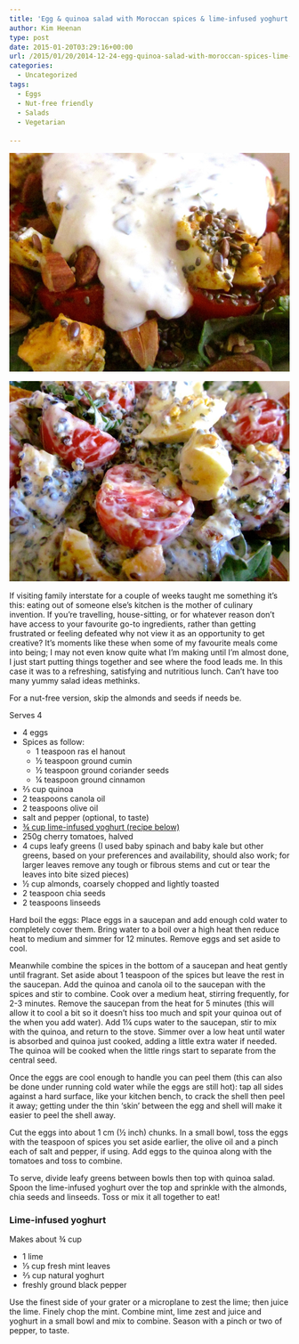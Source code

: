 ```yaml
---
title: 'Egg & quinoa salad with Moroccan spices & lime-infused yoghurt'
author: Kim Heenan
type: post
date: 2015-01-20T03:29:16+00:00
url: /2015/01/20/2014-12-24-egg-quinoa-salad-with-moroccan-spices-lime-infused-yoghurt/
categories:
  - Uncategorized
tags:
  - Eggs
  - Nut-free friendly
  - Salads
  - Vegetarian

---
```

![](egg-quinoa-salad-1.jpg)

![](egg-quinoa-salad-2.jpg)

If visiting family interstate for a couple of weeks taught me something it’s this: eating out of someone else’s kitchen is the mother of culinary invention. If you’re travelling, house-sitting, or for whatever reason don’t have access to your favourite go-to ingredients, rather than getting frustrated or feeling defeated why not view it as an opportunity to get creative? It’s moments like these when some of my favourite meals come into being; I may not even know quite what I’m making until I’m almost done, I just start putting things together and see where the food leads me. In this case it was to a refreshing, satisfying and nutritious lunch. Can’t have too many yummy salad ideas methinks.

<!--more-->

For a nut-free version, skip the almonds and seeds if needs be.

Serves 4

  * 4 eggs
  * Spices as follow: 
      * 1 teaspoon ras el hanout
      * ½ teaspoon ground cumin
      * ½ teaspoon ground coriander seeds
      * ¼ teaspoon ground cinnamon
  * ⅔ cup quinoa
  * 2 teaspoons canola oil
  * 2 teaspoons olive oil
  * salt and pepper (optional, to taste)
  * [¾ cup lime-infused yoghurt (recipe below)][lime-yoghurt]
  * 250g cherry tomatoes, halved
  * 4 cups leafy greens (I used baby spinach and baby kale but other greens, based on your preferences and availability, should also work; for larger leaves remove any tough or fibrous stems and cut or tear the leaves into bite sized pieces)
  * ½ cup almonds, coarsely chopped and lightly toasted
  * 2 teaspoon chia seeds
  * 2 teaspoons linseeds

Hard boil the eggs: Place eggs in a saucepan and add enough cold water to completely cover them. Bring water to a boil over a high heat then reduce heat to medium and simmer for 12 minutes. Remove eggs and set aside to cool.

Meanwhile combine the spices in the bottom of a saucepan and heat gently until fragrant. Set aside about 1 teaspoon of the spices but leave the rest in the saucepan. Add the quinoa and canola oil to the saucepan with the spices and stir to combine. Cook over a medium heat, stirring frequently, for 2-3 minutes. Remove the saucepan from the heat for 5 minutes (this will allow it to cool a bit so it doesn’t hiss too much and spit your quinoa out of the when you add water). Add 1¼ cups water to the saucepan, stir to mix with the quinoa, and return to the stove. Simmer over a low heat until water is absorbed and quinoa just cooked, adding a little extra water if needed. The quinoa will be cooked when the little rings start to separate from the central seed.

Once the eggs are cool enough to handle you can peel them (this can also be done under running cold water while the eggs are still hot): tap all sides against a hard surface, like your kitchen bench, to crack the shell then peel it away; getting under the thin ‘skin’ between the egg and shell will make it easier to peel the shell away.

Cut the eggs into about 1 cm (½ inch) chunks. In a small bowl, toss the eggs with the teaspoon of spices you set aside earlier, the olive oil and a pinch each of salt and pepper, if using. Add eggs to the quinoa along with the tomatoes and toss to combine.

To serve, divide leafy greens between bowls then top with quinoa salad. Spoon the lime-infused yoghurt over the top and sprinkle with the almonds, chia seeds and linseeds. Toss or mix it all together to eat!

### <a name="limeyoghurt"></a> Lime-infused yoghurt

Makes about ¾ cup

  * 1 lime
  * ⅓ cup fresh mint leaves
  * ⅔ cup natural yoghurt
  * freshly ground black pepper

Use the finest side of your grater or a microplane to zest the lime; then juice the lime. Finely chop the mint. Combine mint, lime zest and juice and yoghurt in a small bowl and mix to combine. Season with a pinch or two of pepper, to taste.

[lime-yoghurt]: #limeyoghurt